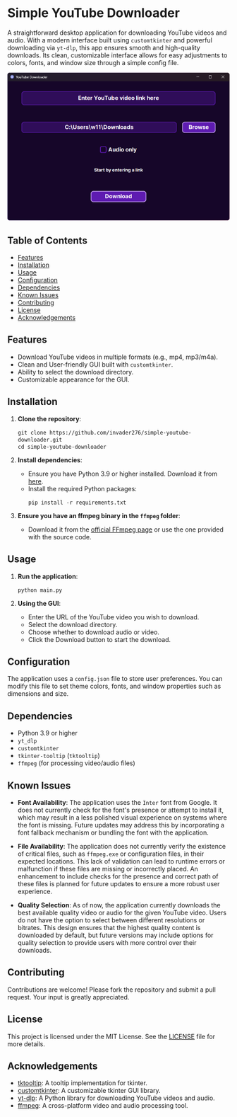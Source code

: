 # Simple YouTube Downloader

A straightforward desktop application for downloading YouTube videos and audio. With a modern interface built using `customtkinter` and powerful downloading via `yt-dlp`, this app ensures smooth and high-quality downloads. Its clean, customizable interface allows for easy adjustments to colors, fonts, and window size through a simple config file.

![Screenshot](assets/Screenshot.png)

## Table of Contents

- [Features](#features)
- [Installation](#installation)
- [Usage](#usage)
- [Configuration](#configuration)
- [Dependencies](#dependencies)
- [Known Issues](#known-issues)
- [Contributing](#contributing)
- [License](#license)
- [Acknowledgements](#acknowledgements)

## Features

- Download YouTube videos in multiple formats (e.g., mp4, mp3/m4a).
- Clean and User-friendly GUI built with `customtkinter`.
- Ability to select the download directory.
- Customizable appearance for the GUI.

## Installation

1. **Clone the repository**:
   ```
   git clone https://github.com/invader276/simple-youtube-downloader.git
   cd simple-youtube-downloader
   ```

2. **Install dependencies**:
   - Ensure you have Python 3.9 or higher installed. Download it from [here](https://www.python.org/downloads/).
   - Install the required Python packages:
     ```
     pip install -r requirements.txt
     ```

3. **Ensure you have an ffmpeg binary in the `ffmpeg` folder**:
   - Download it from the [official FFmpeg page](https://www.ffmpeg.org/download.html) or use the one provided with the source code.

## Usage

1. **Run the application**:
   ```
   python main.py
   ```

2. **Using the GUI**:
   - Enter the URL of the YouTube video you wish to download.
   - Select the download directory.
   - Choose whether to download audio or video.
   - Click the Download button to start the download.

## Configuration

The application uses a `config.json` file to store user preferences. You can modify this file to set theme colors, fonts, and window properties such as dimensions and size.

## Dependencies

- Python 3.9 or higher
- `yt_dlp`
- `customtkinter`
- `tkinter-tooltip` (`tktooltip`)
- `ffmpeg` (for processing video/audio files)

## Known Issues

- **Font Availability**: The application uses the `Inter` font from Google. It does not currently check for the font's presence or attempt to install it, which may result in a less polished visual experience on systems where the font is missing. Future updates may address this by incorporating a font fallback mechanism or bundling the font with the application.

- **File Availability**: The application does not currently verify the existence of critical files, such as `ffmpeg.exe` or configuration files, in their expected locations. This lack of validation can lead to runtime errors or malfunction if these files are missing or incorrectly placed. An enhancement to include checks for the presence and correct path of these files is planned for future updates to ensure a more robust user experience.

- **Quality Selection**: As of now, the application currently downloads the best available quality video or audio for the given YouTube video. Users do not have the option to select between different resolutions or bitrates. This design ensures that the highest quality content is downloaded by default, but future versions may include options for quality selection to provide users with more control over their downloads.

## Contributing

Contributions are welcome! Please fork the repository and submit a pull request. Your input is greatly appreciated.

## License

This project is licensed under the MIT License. See the [LICENSE](LICENSE) file for more details.

## Acknowledgements

- [tktooltip](https://github.com/gnikit/tkinter-tooltip): A tooltip implementation for tkinter.
- [customtkinter](https://github.com/TomSchimansky/CustomTkinter): A customizable tkinter GUI library.
- [yt-dlp](https://github.com/yt-dlp/yt-dlp): A Python library for downloading YouTube videos and audio.
- [ffmpeg](https://ffmpeg.org): A cross-platform video and audio processing tool.
